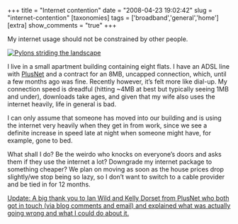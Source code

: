 +++
title = "Internet contention"
date = "2008-04-23 19:02:42"
slug = "internet-contention"
[taxonomies]
tags = ['broadband','general','home']
[extra]
show_comments = "true"
+++

My internet usage should not be constrained by other people.

[![Pylons striding the landscape](http://farm1.static.flickr.com/4/5134444_252c9c70ee_m.jpg)](http://www.flickr.com/photos/pip/5134444/ "Pylons striding the landscape by Pip, on Flickr")

I live in a small apartment building containing eight flats. I have an ADSL line with [PlusNet](http://www.plus.net/) and a contract for an 8MB, uncapped connection, which, until a few months ago was fine. Recently however, it’s felt more like dial-up. My connection speed is dreadful (hitting ~4MB at best but typically seeing 1MB and under), downloads take ages, and given that my wife also uses the internet heavily, life in general is bad.

I can only assume that someone has moved into our building and is using the internet very heavily when they get in from work, since we see a definite increase in speed late at night when someone might have, for example, gone to bed.

What shall I do? Be the weirdo who knocks on everyone’s doors and asks them if they use the internet a lot? Downgrade my internet package to something cheaper? We plan on moving as soon as the house prices drop slightly/we stop being so lazy, so I don’t want to switch to a cable provider and be tied in for 12 months.

<ins>Update: A big thank you to Ian Wild and Kelly Dorset from PlusNet who both got in touch (via blog comments and email) and explained what was actually going wrong and what I could do about it.</ins>
